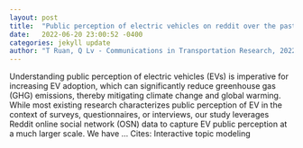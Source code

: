 ```yaml
---
layout: post
title:  "Public perception of electric vehicles on reddit over the past decade"
date:   2022-06-20 23:00:52 -0400
categories: jekyll update
author: "T Ruan, Q Lv - Communications in Transportation Research, 2022"
---
```

Understanding public perception of electric vehicles (EVs) is imperative for increasing EV adoption, which can significantly reduce greenhouse gas (GHG) emissions, thereby mitigating climate change and global warming. While most existing research characterizes public perception of EV in the context of surveys, questionnaires, or interviews, our study leverages Reddit online social network (OSN) data to capture EV public perception at a much larger scale. We have …
Cites: ‪Interactive topic modeling‬  